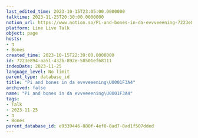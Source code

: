 ```yaml
---
last_edited_time: 2023-10-15T23:05:00.0000000
talktime: 2023-11-25T20:30:00.0000000
notion_url: https://www.notion.so/Pi-and-bones-in-da-evvveeening-7223e894aa51432b892e58501ef68111
platform: Line Live Talk
object: page
hosts:
- π
- Bones
created_time: 2023-10-15T22:39:00.0000000
id: 7223e894-aa51-432b-892e-58501ef68111
indexDate: 2023-11-25
language_level: No limit
parent_type: database_id
title: "Pi and bones in da evvveeening\U0001F3A4"
archived: false
name: "Pi and bones in da evvveeening\U0001F3A4"
tags:
- Talk
- 2023-11-25
- π
- Bones
parent_database_id: e9339446-880f-4ef0-8ad7-8ad1f507dded
---
```



   
   
   
   

   
























